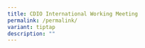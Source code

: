 ```yaml
---
title: CDIO International Working Meeting
permalink: /permalink/
variant: tiptap
description: ""
---
```

